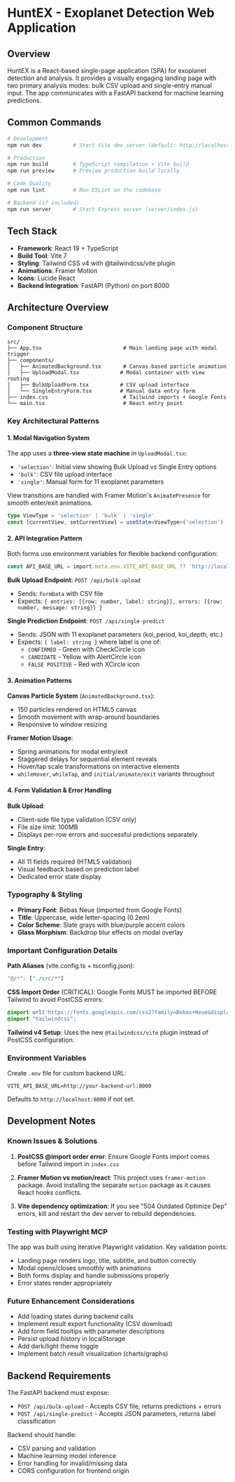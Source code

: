 # HuntEX - Exoplanet Detection Web Application

## Overview

HuntEX is a React-based single-page application (SPA) for exoplanet detection and analysis. It provides a visually engaging landing page with two primary analysis modes: bulk CSV upload and single-entry manual input. The app communicates with a FastAPI backend for machine learning predictions.

## Common Commands

```bash
# Development
npm run dev          # Start Vite dev server (default: http://localhost:5173)

# Production
npm run build        # TypeScript compilation + Vite build
npm run preview      # Preview production build locally

# Code Quality
npm run lint         # Run ESLint on the codebase

# Backend (if included)
npm run server       # Start Express server (server/index.js)
```

## Tech Stack

- **Framework**: React 19 + TypeScript
- **Build Tool**: Vite 7
- **Styling**: Tailwind CSS v4 with @tailwindcss/vite plugin
- **Animations**: Framer Motion
- **Icons**: Lucide React
- **Backend Integration**: FastAPI (Python) on port 8000

## Architecture Overview

### Component Structure

```
src/
├── App.tsx                          # Main landing page with modal trigger
├── components/
│   ├── AnimatedBackground.tsx       # Canvas-based particle animation
│   ├── UploadModal.tsx             # Modal container with view routing
│   ├── BulkUploadForm.tsx          # CSV upload interface
│   └── SingleEntryForm.tsx         # Manual data entry form
├── index.css                        # Tailwind imports + Google Fonts
└── main.tsx                         # React entry point
```

### Key Architectural Patterns

#### 1. Modal Navigation System

The app uses a **three-view state machine** in `UploadModal.tsx`:

- `'selection'`: Initial view showing Bulk Upload vs Single Entry options
- `'bulk'`: CSV file upload interface
- `'single'`: Manual form for 11 exoplanet parameters

View transitions are handled with Framer Motion's `AnimatePresence` for smooth enter/exit animations.

```typescript
type ViewType = 'selection' | 'bulk' | 'single'
const [currentView, setCurrentView] = useState<ViewType>('selection')
```

#### 2. API Integration Pattern

Both forms use environment variables for flexible backend configuration:

```typescript
const API_BASE_URL = import.meta.env.VITE_API_BASE_URL ?? 'http://localhost:8000'
```

**Bulk Upload Endpoint**: `POST /api/bulk-upload`
- Sends: `FormData` with CSV file
- Expects: `{ entries: [{row: number, label: string}], errors: [{row: number, message: string}] }`

**Single Prediction Endpoint**: `POST /api/single-predict`
- Sends: JSON with 11 exoplanet parameters (koi_period, koi_depth, etc.)
- Expects: `{ label: string }` where label is one of:
  - `CONFIRMED` - Green with CheckCircle icon
  - `CANDIDATE` - Yellow with AlertCircle icon
  - `FALSE POSITIVE` - Red with XCircle icon

#### 3. Animation Patterns

**Canvas Particle System** (`AnimatedBackground.tsx`):
- 150 particles rendered on HTML5 canvas
- Smooth movement with wrap-around boundaries
- Responsive to window resizing

**Framer Motion Usage**:
- Spring animations for modal entry/exit
- Staggered delays for sequential element reveals
- Hover/tap scale transformations on interactive elements
- `whileHover`, `whileTap`, and `initial/animate/exit` variants throughout

#### 4. Form Validation & Error Handling

**Bulk Upload**:
- Client-side file type validation (CSV only)
- File size limit: 100MB
- Displays per-row errors and successful predictions separately

**Single Entry**:
- All 11 fields required (HTML5 validation)
- Visual feedback based on prediction label
- Dedicated error state display

### Typography & Styling

- **Primary Font**: Bebas Neue (imported from Google Fonts)
- **Title**: Uppercase, wide letter-spacing (0.2em)
- **Color Scheme**: Slate grays with blue/purple accent colors
- **Glass Morphism**: Backdrop blur effects on modal overlay

### Important Configuration Details

**Path Aliases** (vite.config.ts + tsconfig.json):
```typescript
"@/*": ["./src/*"]
```

**CSS Import Order** (CRITICAL):
Google Fonts MUST be imported BEFORE Tailwind to avoid PostCSS errors:
```css
@import url('https://fonts.googleapis.com/css2?family=Bebas+Neue&display=swap');
@import "tailwindcss";
```

**Tailwind v4 Setup**:
Uses the new `@tailwindcss/vite` plugin instead of PostCSS configuration.

### Environment Variables

Create `.env` file for custom backend URL:
```
VITE_API_BASE_URL=http://your-backend-url:8000
```

Defaults to `http://localhost:8000` if not set.

## Development Notes

### Known Issues & Solutions

1. **PostCSS @import order error**: Ensure Google Fonts import comes before Tailwind import in `index.css`

2. **Framer Motion vs motion/react**: This project uses `framer-motion` package. Avoid installing the separate `motion` package as it causes React hooks conflicts.

3. **Vite dependency optimization**: If you see "504 Outdated Optimize Dep" errors, kill and restart the dev server to rebuild dependencies.

### Testing with Playwright MCP

The app was built using iterative Playwright validation. Key validation points:
- Landing page renders logo, title, subtitle, and button correctly
- Modal opens/closes smoothly with animations
- Both forms display and handle submissions properly
- Error states render appropriately

### Future Enhancement Considerations

- Add loading states during backend calls
- Implement result export functionality (CSV download)
- Add form field tooltips with parameter descriptions
- Persist upload history in localStorage
- Add dark/light theme toggle
- Implement batch result visualization (charts/graphs)

## Backend Requirements

The FastAPI backend must expose:
- `POST /api/bulk-upload` - Accepts CSV file, returns predictions + errors
- `POST /api/single-predict` - Accepts JSON parameters, returns label classification

Backend should handle:
- CSV parsing and validation
- Machine learning model inference
- Error handling for invalid/missing data
- CORS configuration for frontend origin
